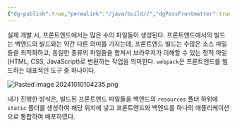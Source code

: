 ```yaml
---
{"dg-publish":true,"permalink":"/java/build//","dgPassFrontmatter":true,"noteIcon":""}
---
```



실제 개발 시, 프론트엔드에서는 많은 수의 파일들이 생성된다.
프론트엔드에서의 빌드는 백엔드의 빌드와는 약간 다른 의미를 가지는데, 프론트엔드 빌드는 수많은 소스 파일들을 최적화하고, 동일한 종류의 파일들을 합쳐서 브라우저가 이해할 수 있는 정적 파일(HTML, CSS, JavaScript)로 변환하는 작업을 의미한다.
 `webpack`은 프론트엔드를 빌드하는 대표적인 도구 중 하나이다.
 
![Pasted image 20241010104235.png](/img/user/images/Pasted%20image%2020241010104235.png)

내가 진행한 방식은, 빌드된 프론트엔드 파일들을 백엔드의 `resources` 폴더 하위에 `static` 폴더를 생성하여 해당 위치에 넣고 프론트엔드와 백엔드를 하나의 애플리케이션으로 통합하여 배포하였다.

